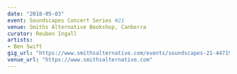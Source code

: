 ```yaml
---
date: "2018-05-03"
event: Soundscapes Concert Series #21
venue: Smiths Alternative Bookshop, Canberra
curator: Reuben Ingall
artists:
- Ben Swift
gig_url: "https://www.smithsalternative.com/events/soundscapes-21-44719?d=3\%2F05\%2F2018+9\%3A30\%3A00+PM"
venue_url: "https://www.smithsalternative.com"
---
```

